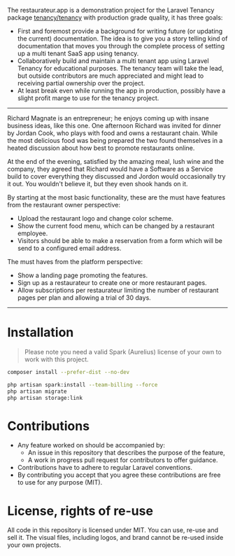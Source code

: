 The restaurateur.app is a demonstration project for the Laravel Tenancy package [tenancy/tenancy](https://github.com/tenancy/tenancy) with production grade quality, it has three goals:

- First and foremost provide a background for writing future (or updating the current) documentation. The idea is to give you a story telling kind of documentation that moves you through the complete process of setting up a multi tenant SaaS app using tenancy.
- Collaboratively build and maintain a multi tenant app using Laravel Tenancy for educational purposes. The tenancy team will take the lead, but outside contributors are much appreciated and might lead to receiving partial ownership over the project.
- At least break even while running the app in production, possibly have a slight profit marge to use for the tenancy project.

---

Richard Magnate is an entrepreneur; he enjoys coming up with insane business ideas, like this one. One afternoon Richard was invited for dinner by Jordan Cook, who plays with food and owns a restaurant chain. While the most delicious food was being prepared the two found themselves in a heated discussion about how best to promote restaurants online.

At the end of the evening, satisfied by the amazing meal, lush wine and the company, they agreed that Richard would have a Software as a Service build to cover everything they discussed and Jordon would occasionally try it out. You wouldn't believe it, but they even shook hands on it.

By starting at the most basic functionality, these are the must have features from the restaurant owner perspective:

- Upload the restaurant logo and change color scheme.
- Show the current food menu, which can be changed by a restaurant employee.
- Visitors should be able to make a reservation from a form which will be send to a configured email address.

The must haves from the platform perspective:

- Show a landing page promoting the features.
- Sign up as a restaurateur to create one or more restaurant pages.
- Allow subscriptions per restaurateur limiting the number of restaurant pages per plan and allowing a trial of 30 days.

---

# Installation

> Please note you need a valid Spark (Aurelius) license of your own to work with this project.

```bash
composer install --prefer-dist --no-dev

php artisan spark:install --team-billing --force
php artisan migrate
php artisan storage:link
```

# Contributions

- Any feature worked on should be accompanied by:
    - An issue in this repository that describes the purpose of the feature,
    - A work in progress pull request for contributors to offer guidance.
- Contributions have to adhere to regular Laravel conventions.
- By contributing you accept that you agree these contributions are free to use for any purpose (MIT).

# License, rights of re-use

All code in this repository is licensed under MIT. You can use, re-use and sell it.
The visual files, including logos, and brand cannot be re-used inside your own projects.
